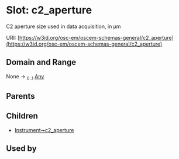 
# Slot: c2_aperture

C2 aperture size used in data acquisition, in µm

URI: [https://w3id.org/osc-em/oscem-schemas-general/c2_aperture](https://w3id.org/osc-em/oscem-schemas-general/c2_aperture)


## Domain and Range

None &#8594;  <sub>0..1</sub> [Any](Any.md)

## Parents


## Children

 *  [Instrument➞c2_aperture](Instrument_c2_aperture.md)

## Used by

